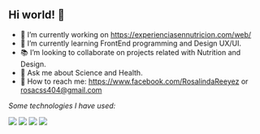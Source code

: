 ## Hi world! 🌸

- 🍓 I’m currently working on https://experienciasennutricion.com/web/  
- 🎨 I’m currently learning FrontEnd programming and Design UX/UI.
- 📚 I’m looking to collaborate on projects related with Nutrition and Design. 
- 🥼 Ask me about Science and Health.
- 🔗 How to reach me: https://www.facebook.com/RosalindaReeyez or rosacss404@gmail.com


  
*Some technologies I have used:*
  
  <img src="https://img.shields.io/badge/HTML5-E34F26?style=for-the-badge&logo=html5&logoColor=white" />  <img src="https://img.shields.io/badge/CSS3-1572B6?style=for-the-badge&logo=css3logoColor=white" />  <img src="https://img.shields.io/badge/JavaScript-323330?style=for-the-badge&logo=JavaScript&logoColor=white" />  <img src="https://img.shields.io/badge/json-5E5C5C?style=for-the-badge&logo=json&logoColor=white" />





  
  

